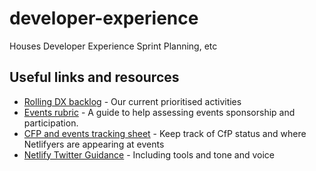 # developer-experience
Houses Developer Experience Sprint Planning, etc

## Useful links and resources

- [Rolling DX backlog](https://github.com/netlify/developer-experience/projects/1) - Our current prioritised activities
- [Events rubric](https://docs.google.com/document/d/19dTO_EtQJ6S3B0zUgMzM8VdMZGjZt8OS-KNuh-uXFf4/edit) - A guide to help assessing events sponsorship and participation.
- [CFP and events tracking sheet](https://docs.google.com/spreadsheets/d/1gzNuhVoL01ioql-FJIEg9FstS36d-hVkZqQi8UxPAG0/edit#gid=0) - Keep track of CfP status and where Netlifyers are appearing at events
- [Netlify Twitter Guidance](https://paper.dropbox.com/doc/Guidance-Netlify-Twitter--Aiy6602VWOze8B9T4PBiKYQaAg-Q5rCwYOxQp3YruT1xRvqM) - Including tools and tone and voice
